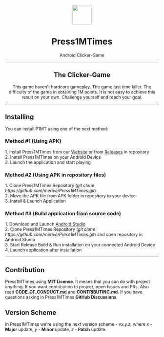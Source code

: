 <div align="center">
    <img src="https://github.com/merive/Press1MTimes/blob/master/app/src/main/res/drawable/icon.png" width="64">
    <h1 align="center">Press1MTimes</h1>
    <p align="center">Android Clicker-Game</p>
</div>

<hr/>

<div align="center">
    <h2 align="center">The Clicker-Game</h2>
    <p>
        This game haven't hardcore gameplay.
        The game just time killer.
        The difficulty of the game in obtaining 1M points.
        It is not easy to achieve this result on your own.
        Challenge yourself and reach your goal.
    </p>
</div>

<hr/>

<div>
    <h2>Installing</h2>
    <p>
        You can install P1MT using one of the next method:
    </p>
    <h3>Method #1 (Using APK)</h3>
    <p>
        1. Install Press1MTimes from our <a href="https://merive.herokuapp.com/P1MT">Website</a> or from <a href="https://github.com/merive/Press1MTimes/releases">Releases</a> in repository<br>
        2. Install Press1MTimes on your Android Device<br>
        3. Launch the application and start playing
    </p>
    <h3>Method #2 (Using APK in repository files)</h3>
    <p>
        1. Clone Press1MTimes Repository (<i>git clone https://github.com/merive/Press1MTimes.git</i>)<br>
        2. Move the APK file from APK folder in repository to your device<br>
        3. Install & Launch Application
    </p>
    <h3>Method #3 (Build application from source code)</h3>
    <p>
        1. Download and Launch <a href="https://developer.android.com/studio">Android Studio</a><br>
        2. Clone Press1MTimes Repository (<i>git clone https://github.com/merive/Press1MTimes.git</i>) and open repository in Android Studio<br>
        3. Start Release Build & Run installation on your connected Android Device<br>
        4. Launch application after installation
    </p>
</div>

<hr/>

<div>
    <h2>Contribution</h2>
    <p>
        Press1MTimes using <b>MIT License</b>.
        It means that you can do with project anything.
        If you want contribution to project, open Issues and PRs.
        Also read <b>CODE_OF_CONDUCT.md</b> and <b>CONTRIBUTING.md</b>.
        If you have questions asking in Press1MTimes <b>GitHub Discussions</b>.
    </p>
</div>

<div>
    <h2>Version Scheme</h2>
    <p>
        In Press1MTimes we're using the next version scheme - v<i>x.y.z</i>,
            where <i>x</i> - <b>Major</b> update, <i>y</i> - <b>Minor</b> update, <i>z</i> - <b>Patch</b> update.
    </p>
</div>